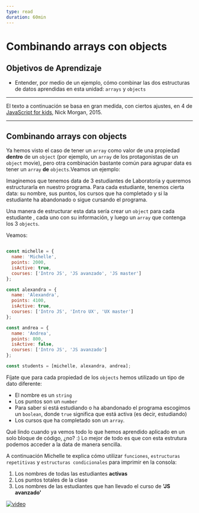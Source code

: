 ```yaml
---
type: read
duration: 60min
---
```


# Combinando arrays con objects

## Objetivos de Aprendizaje

- Entender, por medio de un ejemplo, cómo combinar las dos estructuras de datos
  aprendidas en esta unidad: `arrays` y `objects`

***

El texto a continuación se basa en gran medida, con ciertos ajustes, en 4 de
[JavaScript for kids](http://pepa.holla.cz/wp-content/uploads/2015/11/JavaScript-for-Kids.pdf),
Nick Morgan, 2015.

***

## Combinando arrays con objects

Ya hemos visto el caso de tener un `array` como valor de una propiedad
**dentro** de un `object` (por ejemplo, un `array` de los protagonistas de un
`object` movie), pero otra combinación bastante común para agrupar data es
tener un `array` **de** `objects`.Veamos un ejemplo:

Imaginemos que tenemos data de 3 estudiantes de Laboratoria y queremos
estructurarla en nuestro programa. Para cada estudiante, tenemos cierta data: su
 nombre, sus puntos, los cursos que ha completado y si la estudiante ha
abandonado o sigue cursando el programa.

Una manera de estructurar esta data sería crear un `object` para cada estudiante
, cada uno con su información, y luego un `array` que contenga los 3 `objects`.

Veamos:

```js

const michelle = {
  name: 'Michelle',
  points: 2000,
  isActive: true,
  courses: ['Intro JS', 'JS avanzado', 'JS master']
};

const alexandra = {
  name: 'Alexandra',
  points: 4100,
  isActive: true,
  courses: ['Intro JS', 'Intro UX', 'UX master']
};

const andrea = {
  name: 'Andrea',
  points: 800,
  isActive: false,
  courses: ['Intro JS', 'JS avanzado']
};

const students = [michelle, alexandra, andrea];

```

Fíjate que para cada propiedad de los `objects` hemos utilizado un tipo de dato
diferente:

- El nombre es un `string`
- Los puntos son un `number`
- Para saber si está estudiando o ha abandonado el programa escogimos un
  `boolean`, donde `true` significa que está activa (es decir, estudiando)
- Los cursos que ha completado son un `array`.

Qué lindo cuando ya vemos todo lo que hemos aprendido aplicado en un solo bloque
de código, ¿no? :) Lo mejor de todo es que con esta estrutura podemos acceder a
la data de manera sencilla.

A continuación Michelle te explica cómo utilizar `funciones`, `estructuras
repetitivas` y `estructuras condicionales` para imprimir en la consola:

1. Los nombres de todas las estudiantes **activas**
2. Los puntos totales de la clase
3. Los nombres de las estudiantes que han llevado el curso de **'JS avanzado'**

[![video](https://img.youtube.com/vi/M4vXJ62IIlI/0.jpg)](https://www.youtube.com/watch?v=M4vXJ62IIlI)
